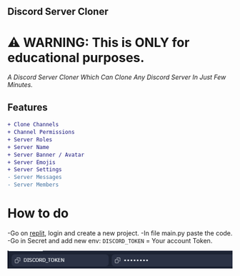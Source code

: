 ## Discord Server Cloner
# ⚠ WARNING: This is ONLY for educational purposes.

*A Discord Server Cloner Which Can Clone Any Discord Server In Just Few Minutes.*
## Features
```diff
+ Clone Channels
+ Channel Permissions
+ Server Roles
+ Server Name
+ Server Banner / Avatar
+ Server Emojis
+ Server Settings 
- Server Messages
- Server Members
```
# How to do
-Go on [replit](https://replit.com/~), login and create a new project. 
-In file main.py paste the code. 
-Go in Secret and add new env: `DISCORD_TOKEN` = Your account Token. 

![Token](https://github.com/psychothegoat/discord-cloner/blob/main/image.png)
